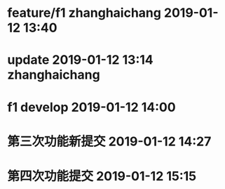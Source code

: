 # feature/f1  zhanghaichang 2019-01-12 13:40
# update 2019-01-12 13:14 zhanghaichang
# f1 develop 2019-01-12 14:00
# 第三次功能新提交  2019-01-12 14:27
# 第四次功能提交 2019-01-12 15:15
